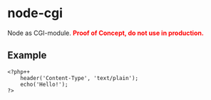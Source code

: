 # node-cgi

   Node as CGI-module. <b style="color: red;">Proof of Concept, do not use in production.</b>

## Example

```php++
<?php++
    header('Content-Type', 'text/plain');
    echo('Hello!');
?>
